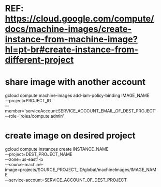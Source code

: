 # REF: https://cloud.google.com/compute/docs/machine-images/create-instance-from-machine-image?hl=pt-br#create-instance-from-different-project

# share image with another account
gcloud compute machine-images add-iam-policy-binding IMAGE_NAME \
 --project=PROJECT_ID \
 --member='serviceAccount:SERVICE_ACCOUNT_EMAIL_OF_DEST_PROJECT' \
 --role='roles/compute.admin'

# create image on desired project
gcloud compute instances create INSTANCE_NAME \
 --project=DEST_PROJECT_NAME \
 --zone=us-east1-b \
 --source-machine-image=projects/SOURCE_PROJECT_ID/global/machineImages/IMAGE_NAME \
 --service-account=SERVICE_ACCOUNT_OF_DEST_PROJECT

